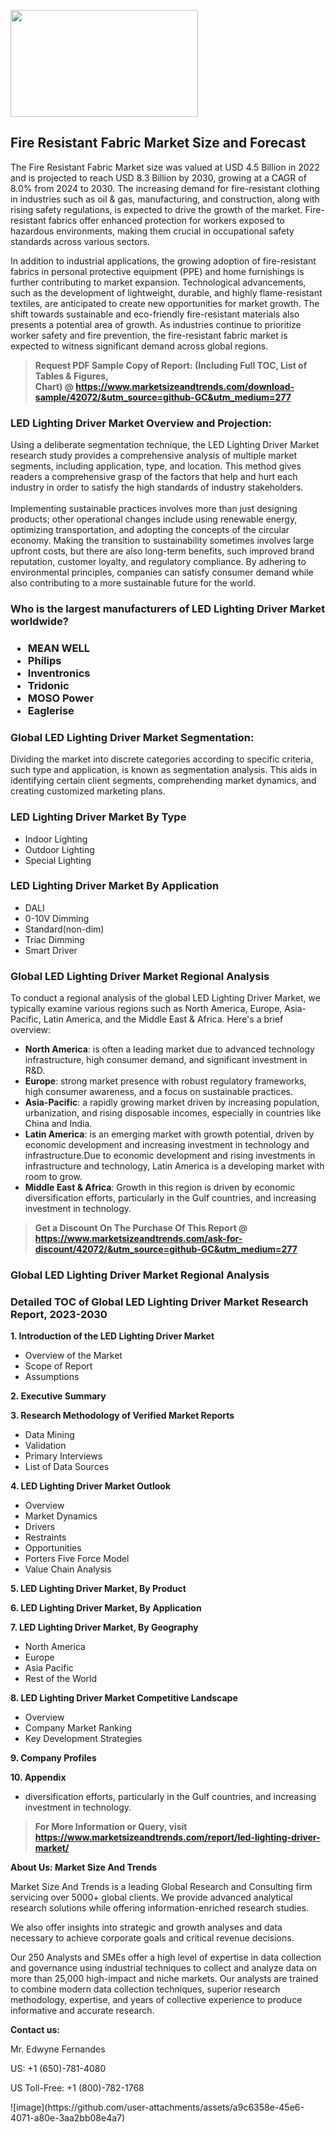 <p><img class="alignnone size-medium wp-image-20088" src="https://ffe5etoiles.com/wp-content/uploads/2024/12/MST1-300x171.png" alt="" width="300" height="171" /></p><h2>Fire Resistant Fabric Market Size and Forecast</h2><p>The Fire Resistant Fabric Market size was valued at USD 4.5 Billion in 2022 and is projected to reach USD 8.3 Billion by 2030, growing at a CAGR of 8.0% from 2024 to 2030. The increasing demand for fire-resistant clothing in industries such as oil & gas, manufacturing, and construction, along with rising safety regulations, is expected to drive the growth of the market. Fire-resistant fabrics offer enhanced protection for workers exposed to hazardous environments, making them crucial in occupational safety standards across various sectors.</p><p>In addition to industrial applications, the growing adoption of fire-resistant fabrics in personal protective equipment (PPE) and home furnishings is further contributing to market expansion. Technological advancements, such as the development of lightweight, durable, and highly flame-resistant textiles, are anticipated to create new opportunities for market growth. The shift towards sustainable and eco-friendly fire-resistant materials also presents a potential area of growth. As industries continue to prioritize worker safety and fire prevention, the fire-resistant fabric market is expected to witness significant demand across global regions.</p></p><blockquote id="" class=""><strong>Request PDF Sample Copy of Report: (Including Full TOC, List of Tables &amp; Figures, Chart)&nbsp;@&nbsp;<strong><a href="https://www.marketsizeandtrends.com/download-sample/42072/&utm_source=github-GC&utm_medium=277" target="_blank">https://www.marketsizeandtrends.com/download-sample/42072/&utm_source=github-GC&utm_medium=277</a></strong></strong></blockquote><h3 id="" class="">LED Lighting Driver Market&nbsp;Overview and Projection:</h3><p id="" class="">Using a deliberate segmentation technique, the LED Lighting Driver Market research study provides a comprehensive analysis of multiple market segments, including application, type, and location. This method gives readers a comprehensive grasp of the factors that help and hurt each industry in order to satisfy the high standards of industry stakeholders. <br /> <br />Implementing sustainable practices involves more than just designing products; other operational changes include using renewable energy, optimizing transportation, and adopting the concepts of the circular economy. Making the transition to sustainability sometimes involves large upfront costs, but there are also long-term benefits, such improved brand reputation, customer loyalty, and regulatory compliance. By adhering to environmental principles, companies can satisfy consumer demand while also contributing to a more sustainable future for the world.</p><h3 id="" class="">Who is the largest manufacturers of&nbsp;LED Lighting Driver Market worldwide?</h3><h3 class=""><p><ul><li>MEAN WELL </li><li> Philips </li><li> Inventronics </li><li> Tridonic </li><li> MOSO Power </li><li> Eaglerise</li></ul></p></h3><h3 id="" class="">Global&nbsp;LED Lighting Driver Market Segmentation:</h3><p id="" class="">Dividing the market into discrete categories according to specific criteria, such type and application, is known as segmentation analysis. This aids in identifying certain client segments, comprehending market dynamics, and creating customized marketing plans.</p><h3 id="" class="">LED Lighting Driver Market&nbsp;By Type</h3><p><p><ul><li>Indoor Lighting </li><li> Outdoor Lighting </li><li> Special Lighting</p></li></ul></p></p><h3 id="" class="">LED Lighting Driver Market&nbsp;By Application</h3><p class=""><p><ul><li>DALI </li><li> 0-10V Dimming </li><li> Standard(non-dim) </li><li> Triac Dimming </li><li> Smart Driver</li></ul></p></p><h3 id="" class="">Global LED Lighting Driver Market Regional Analysis</h3><p id="" class="">To conduct a regional analysis of the global LED Lighting Driver Market, we typically examine various regions such as North America, Europe, Asia-Pacific, Latin America, and the Middle East &amp; Africa. Here's a brief overview:</p><ul><li><strong>North America</strong>: is often a leading market due to advanced technology infrastructure, high consumer demand, and significant investment in R&amp;D.</li><li><strong>Europe</strong>: strong market presence with robust regulatory frameworks, high consumer awareness, and a focus on sustainable practices.</li><li><strong>Asia-Pacific</strong>: a rapidly growing market driven by increasing population, urbanization, and rising disposable incomes, especially in countries like China and India.</li><li><strong>Latin America</strong>: is an emerging market with growth potential, driven by economic development and increasing investment in technology and infrastructure.Due to economic development and rising investments in infrastructure and technology, Latin America is a developing market with room to grow.</li><li><strong>Middle East &amp; Africa</strong>: Growth in this region is driven by economic diversification efforts, particularly in the Gulf countries, and increasing investment in technology.</li></ul><blockquote id="" class=""><strong>Get a Discount On The Purchase Of This Report @ <strong><a href="https://www.marketsizeandtrends.com/ask-for-discount/42072/&utm_source=github-GC&utm_medium=277" target="_blank">https://www.marketsizeandtrends.com/ask-for-discount/42072/&utm_source=github-GC&utm_medium=277</a></strong></strong></blockquote><h3 id="" class="">Global LED Lighting Driver Market Regional Analysis</h3><h3 id="" class="">Detailed TOC of Global LED Lighting Driver Market Research Report, 2023-2030</h3><p id="" class=""><strong>1. Introduction of the LED Lighting Driver Market</strong></p><ul><li>Overview of the Market</li><li>Scope of Report</li><li>Assumptions</li></ul><p id="" class=""><strong>2. Executive Summary</strong></p><p id="" class=""><strong>3. Research Methodology of Verified Market Reports</strong></p><ul><li>Data Mining</li><li>Validation</li><li>Primary Interviews</li><li>List of Data Sources</li></ul><p id="" class=""><strong>4. LED Lighting Driver Market Outlook</strong></p><ul><li>Overview</li><li>Market Dynamics</li><li>Drivers</li><li>Restraints</li><li>Opportunities</li><li>Porters Five Force Model</li><li>Value Chain Analysis</li></ul><p id="" class=""><strong>5. LED Lighting Driver Market, By Product</strong></p><p id="" class=""><strong>6. LED Lighting Driver Market, By Application</strong></p><p id="" class=""><strong>7. LED Lighting Driver Market, By Geography</strong></p><ul><li>North America</li><li>Europe</li><li>Asia Pacific</li><li>Rest of the World</li></ul><p id="" class=""><strong>8. LED Lighting Driver Market Competitive Landscape</strong></p><ul><li>Overview</li><li>Company Market Ranking</li><li>Key Development Strategies</li></ul><p id="" class=""><strong>9. Company Profiles</strong></p><p id="" class=""><strong>10. Appendix</strong></p><ul><li>diversification efforts, particularly in the Gulf countries, and increasing investment in technology.</li></ul><blockquote id="" class=""><strong>For More Information or Query, visit <strong><strong><a href="https://www.marketsizeandtrends.com/report/led-lighting-driver-market/" target="_blank">https://www.marketsizeandtrends.com/report/led-lighting-driver-market/</a></strong></strong></strong></blockquote><p id="" class=""><strong>About Us: Market Size And Trends</strong></p><p id="" class="">Market Size And Trends is a leading Global Research and Consulting firm servicing over 5000+ global clients. We provide advanced analytical research solutions while offering information-enriched research studies.</p><p id="" class="">We also offer insights into strategic and growth analyses and data necessary to achieve corporate goals and critical revenue decisions.</p><p id="" class="">Our 250 Analysts and SMEs offer a high level of expertise in data collection and governance using industrial techniques to collect and analyze data on more than 25,000 high-impact and niche markets. Our analysts are trained to combine modern data collection techniques, superior research methodology, expertise, and years of collective experience to produce informative and accurate research.</p><p id="" class=""><strong>Contact us:</strong></p><p id="" class="">Mr. Edwyne Fernandes</p><p id="" class="">US: +1 (650)-781-4080</p><p id="" class="">US Toll-Free: +1 (800)-782-1768</p>
![image](https://github.com/user-attachments/assets/a9c6358e-45e6-4071-a80e-3aa2bb08e4a7)
